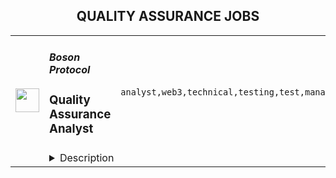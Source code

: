 <div align="center"><h2>QUALITY ASSURANCE JOBS</h2></div><table><tr>
                <td width="100" height="100" rowspan="2">
                    <img src="https://remoteok.com/assets/img/jobs/275121508905faa7c85834b72761e2ef1674803731.png" width="38px" height="auto">
                </td>
                <td width="300">
                    <h5>Boson Protocol</h5>
                    <h3>Quality Assurance Analyst</h3>
                </td>
                <td width="300">
                    <code>analyst,web3,technical,testing,test,manager,lead</code>
                </td>
                <td width="200">
                <text>4 days ago</text>
                </td>
                <td width="100" rowspan="2">
                <a href="https://remoteOK.com/remote-jobs/remote-quality-assurance-analyst-boson-protocol-185203" align="right" target="_blank">Apply</a>
                </td>
            </tr>
            <tr>
                <td colspan="3">
                <details><summary>Description</summary>
                <p><strong>Position:</strong> <strong>Quality Assurance Analyst </strong></p>
<p><strong>Location:</strong> <strong>Remote</strong></p>
<p><strong>Salary:</strong> <strong>Competitive</strong></p>
<p> </p>
<p><strong>Why work with us</strong></p>
<p><span style="font-weight:400;">Boson Protocol is the decentralized network on which future commerce will run. And it starts with metaverse commerce. Boson Protocol enables anyone to sell physical products in the metaverse as NFTs within our Decentraland space â Boson Portal.</span></p>
<p><span style="font-weight:400;">Imagine browsing for a fashion item for your avatar in the metaverse, then receiving the physical product on your doorstep or in-store. Now, your digital and physical self can both enjoy products and experiences from your favourite brands with Boson Portal. </span></p>
<p><span style="font-weight:400;">Built for creators, communities and merchants, Boson Protocol enables the seamless exchange of digital assets for physical products, services and experiences. Unlike centralized intermediaries, Boson has minimal fees, and is owned by the participants in the system, so that we all share in the value that we create.</span></p>
<p> </p>
<p><strong>Minimum Requirements:</strong></p>
<ul>
<li><span style="font-weight:400;">Manual Testing</span></li>
<li><span style="font-weight:400;">Web3 testing experience</span></li>
<li><span style="font-weight:400;">Test Automation</span></li>
<li><span style="font-weight:400;">Experience in Agile ways of working</span></li>
<li><span style="font-weight:400;">Systems thinking combined with a focus on detail</span></li>
<li><span style="font-weight:400;">Experience supporting Development teams to shape their work at the outset</span></li>
</ul>
<p> </p>
<p><strong>Bonus experience:</strong></p>
<ul>
<li style="font-weight:400;"><span style="font-weight:400;">Experience working with Metaverse</span></li>
<li style="font-weight:400;"><span style="font-weight:400;">Test Driven Development expertise</span></li>
<li style="font-weight:400;"><span style="font-weight:400;">Protocol testing experience</span></li>
</ul>
<p> </p>
<p><strong>What you will do:</strong></p>
<ul>
<li><span style="font-weight:400;">Write and execute Test Strategy</span></li>
<li><span style="font-weight:400;">Working as part of a cross functional team to write and execute test strategies on all development related to our core offering including Core Components and DApps </span></li>
<li><span style="font-weight:400;">Supporting the creation of automated test scripts.</span></li>
<li><span style="font-weight:400;">Taking part in Agile ceremonies to help the team continually learn and adapt. </span></li>
<li><span style="font-weight:400;">Test UI</span></li>
<li><span style="font-weight:400;">Test Protocol Outcomes</span></li>
<li><span style="font-weight:400;">Working with Product Manager and Technical Lead to define Acceptance Criteria & Definition of Done</span></li>
<li> </li>
</ul>
<p> </p>
<p><strong>What we offer you:</strong></p>
<ul>
<li><span style="font-weight:400;">Fully remote working, become the Digital Nomad you always wanted to be</span></li>
<li><span style="font-weight:400;">Flexible working hours, manage your own time how you see fit</span></li>
<li><span style="font-weight:400;">An opportunity to leverage cutting-edge Web3 technology and industry leading development practices</span></li>
<li><span style="font-weight:400;">Join one of the fastest growing Web3 ecosystems </span></li>
<li><span style="font-weight:400;">Close collaboration with leading projects and thought leaders in the space</span></li>
<li><span style="font-weight:400;">Career advancement encouraged</span></li>
<li><span style="font-weight:400;">Success will be rewarded with recognition</span></li>
<li><span style="font-weight:400;">Work with a team from over all over the world </span></li>
<li><span style="font-weight:400;">View Boson Protocol LInkedIn âLiveâ page to see what our team say about us</span></li>
<li><span style="font-weight:400;">Other benefits will vary depending on the country you live in </span></li>
</ul>
<p> </p>
<p><strong>Some of our guiding principles:</strong><strong> </strong></p>
<ul>
<li>
<strong>Dream Big</strong><span style="font-weight:400;">: We want to build technology that can outlast the founders and reshape commerce and society at large</span>
</li>
<li>
<strong>Self-Mastery</strong><span style="font-weight:400;">: Mindful conduct and always on learning are critical components of personal and collective growth</span>
</li>
<li>
<strong>Collaboration</strong><span style="font-weight:400;">: Expertise is key, but sharing knowledge and building together with joy is the foundation of truly remarkable work</span>
</li>
<li>
<strong>Stay lean</strong><span style="font-weight:400;">: Our ethos is to create and share value equitably, with minimal value extraction</span><span style="font-weight:400;">.</span>
</li>
</ul>
<p><br><br></p><br/><br/>Please mention the word **ACCOMPLISHMENT** and tag RNDQuMjQyLjE2Ni4xNzE= when applying to show you read the job post completely (#RNDQuMjQyLjE2Ni4xNzE=). This is a beta feature to avoid spam applicants. Companies can search these words to find applicants that read this and see they're human.
                </details>
                </td>
            </tr></table>